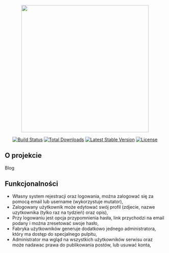 <p align="center"><a href="https://laravel.com" target="_blank"><img src="https://raw.githubusercontent.com/laravel/art/master/logo-lockup/5%20SVG/2%20CMYK/1%20Full%20Color/laravel-logolockup-cmyk-red.svg" width="400"></a></p>

<p align="center">
<a href="https://travis-ci.org/laravel/framework"><img src="https://travis-ci.org/laravel/framework.svg" alt="Build Status"></a>
<a href="https://packagist.org/packages/laravel/framework"><img src="https://img.shields.io/packagist/dt/laravel/framework" alt="Total Downloads"></a>
<a href="https://packagist.org/packages/laravel/framework"><img src="https://img.shields.io/packagist/v/laravel/framework" alt="Latest Stable Version"></a>
<a href="https://packagist.org/packages/laravel/framework"><img src="https://img.shields.io/packagist/l/laravel/framework" alt="License"></a>
</p>

## O projekcie
Blog 


## Funkcjonalności
- Własny system rejestracji oraz logowania, można zalogować się za pomocą email lub username (wykorzystuje mutator), 
- Zalogowany użytkownik może edytować swój profil (zdjecie, nazwe uzytkownika (tylko raz na tydzień) oraz opis), 
- Przy logowaniu jest opcja przypomnienia hasła, link przychodzi na email podany i można zresetować swoje hasło,  
- Fabryka użytkowników generuje dodatkowo jednego administratora, który ma dostęp do specjalnego pulpitu,  
- Administrator ma wgląd na wszystkich użytkowników serwisu oraz może nadawac prawa do publikowania postów, lub usuwać konta,  




